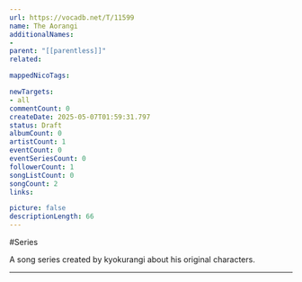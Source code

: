 ```yaml
---
url: https://vocadb.net/T/11599
name: The Aorangi
additionalNames: 
- 
parent: "[[parentless]]"
related:

mappedNicoTags:

newTargets:
- all
commentCount: 0
createDate: 2025-05-07T01:59:31.797
status: Draft
albumCount: 0
artistCount: 1
eventCount: 0
eventSeriesCount: 0
followerCount: 1
songListCount: 0
songCount: 2
links: 

picture: false
descriptionLength: 66
---
```


#Series

A song series created by kyokurangi about his original characters.

---

